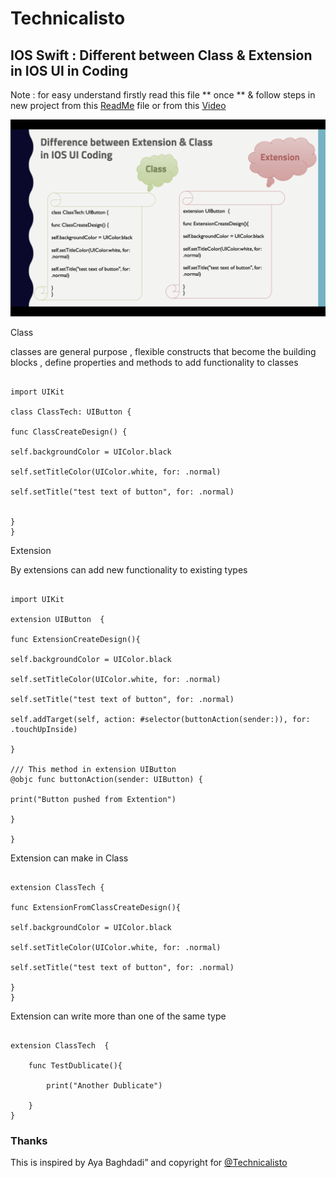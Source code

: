 
# Technicalisto

## IOS Swift : Different between Class & Extension in IOS UI in Coding

Note : 
       for easy understand firstly read this file ** once ** 
       & follow steps in new project from this [ReadMe](https://github.com/AyaBaghdadi/class_vs_extension_ui) file or from this [Video]()
       
![screen](img.png)

Class

classes are general purpose , flexible constructs that become the building blocks , define properties and methods to add functionality to classes

```

import UIKit

class ClassTech: UIButton {
    
func ClassCreateDesign() {
        
self.backgroundColor = UIColor.black
        
self.setTitleColor(UIColor.white, for: .normal)
        
self.setTitle("test text of button", for: .normal)
        
        
}
}
```

Extension

By extensions can add new functionality to existing types

```

import UIKit

extension UIButton  {

func ExtensionCreateDesign(){
        
self.backgroundColor = UIColor.black
        
self.setTitleColor(UIColor.white, for: .normal)
        
self.setTitle("test text of button", for: .normal)
        
self.addTarget(self, action: #selector(buttonAction(sender:)), for: .touchUpInside)

}
    
/// This method in extension UIButton
@objc func buttonAction(sender: UIButton) {
        
print("Button pushed from Extention")
        
}
    
}
```

Extension can make in Class

```

extension ClassTech {
    
func ExtensionFromClassCreateDesign(){
        
self.backgroundColor = UIColor.black
        
self.setTitleColor(UIColor.white, for: .normal)
        
self.setTitle("test text of button", for: .normal)
                
}
}
```

Extension can write more than one of the same type

```

extension ClassTech  {
    
    func TestDublicate(){
        
        print("Another Dublicate")
        
    }
}
```

### Thanks

This is inspired by Aya Baghdadi”
and copyright for [@Technicalisto](https://www.youtube.com/channel/UC7554uvArdSxL4tlws7Wf8Q)
